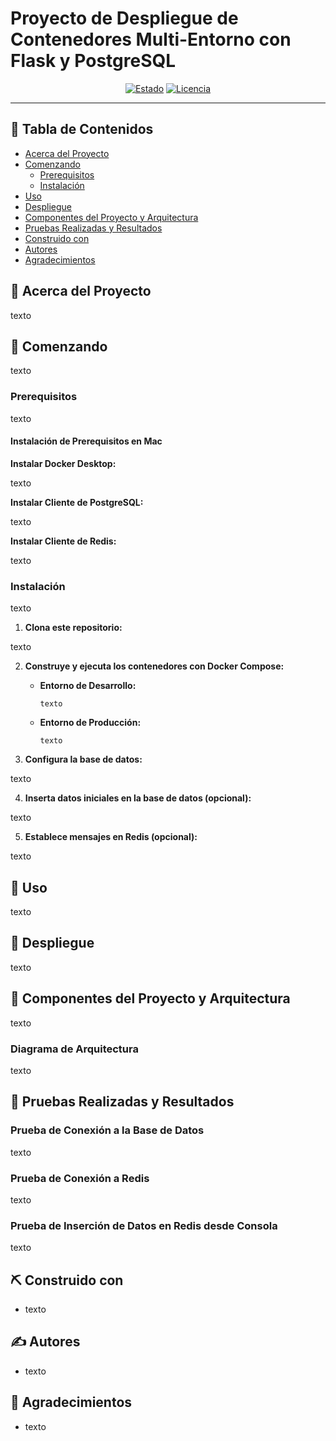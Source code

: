 # Proyecto de Despliegue de Contenedores Multi-Entorno con Flask y PostgreSQL

<div align="center">

[![Estado](https://img.shields.io/badge/estado-activo-success.svg)]()
[![Licencia](https://img.shields.io/badge/licencia-MIT-blue.svg)](/LICENSE)

</div>

---

## 📝 Tabla de Contenidos

- [Acerca del Proyecto](#acerca-del-proyecto)
- [Comenzando](#comenzando)
  - [Prerequisitos](#prerequisitos)
  - [Instalación](#instalación)
- [Uso](#uso)
- [Despliegue](#despliegue)
- [Componentes del Proyecto y Arquitectura](#componentes-del-proyecto-y-arquitectura)
- [Pruebas Realizadas y Resultados](#pruebas-realizadas-y-resultados)
- [Construido con](#construido-con)
- [Autores](#autores)
- [Agradecimientos](#agradecimientos)

## 🧐 Acerca del Proyecto <a name="acerca-del-proyecto"></a>

texto

## 🏁 Comenzando <a name="comenzando"></a>

texto

### Prerequisitos

texto

#### Instalación de Prerequisitos en Mac

**Instalar Docker Desktop:**

texto

**Instalar Cliente de PostgreSQL:**

texto


**Instalar Cliente de Redis:**

texto


### Instalación

texto

1. **Clona este repositorio:**

texto


2. **Construye y ejecuta los contenedores con Docker Compose:**

   - **Entorno de Desarrollo:**

     ```
     texto
     ```

   - **Entorno de Producción:**

     ```
     texto
     ```

3. **Configura la base de datos:**

texto


4. **Inserta datos iniciales en la base de datos (opcional):**

texto


5. **Establece mensajes en Redis (opcional):**

texto


## 🎈 Uso <a name="uso"></a>

texto

## 🚀 Despliegue <a name="despliegue"></a>

texto

## 📂 Componentes del Proyecto y Arquitectura <a name="componentes-del-proyecto-y-arquitectura"></a>

texto

### Diagrama de Arquitectura

texto


## 🔧 Pruebas Realizadas y Resultados <a name="pruebas-realizadas-y-resultados"></a>

### Prueba de Conexión a la Base de Datos

texto

### Prueba de Conexión a Redis

texto

### Prueba de Inserción de Datos en Redis desde Consola

texto

## ⛏️ Construido con <a name="construido-con"></a>

- texto

## ✍️ Autores <a name="autores"></a>

- texto

## 🎉 Agradecimientos <a name="agradecimientos"></a>

- texto

